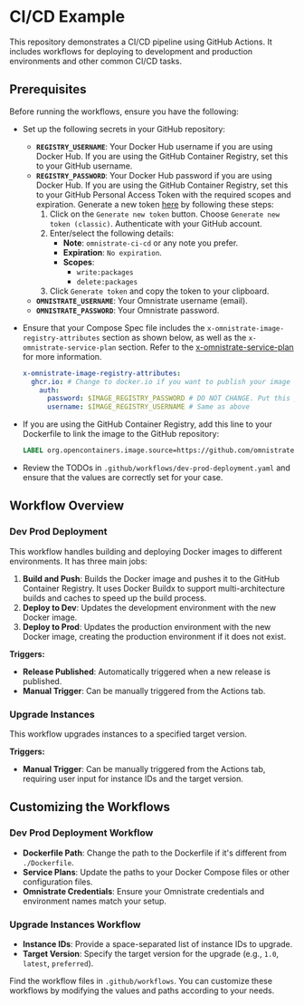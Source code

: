 # CI/CD Example

This repository demonstrates a CI/CD pipeline using GitHub Actions. It includes workflows for deploying to development and production environments and other common CI/CD tasks.

## Prerequisites

Before running the workflows, ensure you have the following:

- Set up the following secrets in your GitHub repository:
  - **`REGISTRY_USERNAME`**: Your Docker Hub username if you are using Docker Hub. If you are using the GitHub Container Registry, set this to your GitHub username.
  - **`REGISTRY_PASSWORD`**: Your Docker Hub password if you are using Docker Hub. If you are using the GitHub Container Registry, set this to your GitHub Personal Access Token with the required scopes and expiration. Generate a new token [here](https://github.com/settings/tokens) by following these steps:
      1. Click on the `Generate new token` button. Choose `Generate new token (classic)`. Authenticate with your GitHub account.
      2. Enter/select the following details:
          - **Note**: `omnistrate-ci-cd` or any note you prefer.
          - **Expiration**: `No expiration`.
          - **Scopes**:
              - `write:packages`
              - `delete:packages`
      3. Click `Generate token` and copy the token to your clipboard.
  - **`OMNISTRATE_USERNAME`**: Your Omnistrate username (email).
  - **`OMNISTRATE_PASSWORD`**: Your Omnistrate password.


- Ensure that your Compose Spec file includes the `x-omnistrate-image-registry-attributes` section as shown below, as well as the `x-omnistrate-service-plan` section. Refer to the [x-omnistrate-service-plan](https://docs.omnistrate.com/getting-started/compose-spec/#x-omnistrate-service-plan) for more information.
  ```yaml
  x-omnistrate-image-registry-attributes:
    ghcr.io: # Change to docker.io if you want to publish your image on docker.io
      auth:
        password: $IMAGE_REGISTRY_PASSWORD # DO NOT CHANGE. Put this placeholder exactly as it is. The workflow will replace it with the real value before building it into service.
        username: $IMAGE_REGISTRY_USERNAME # Same as above
  ```
  
- If you are using the GitHub Container Registry, add this line to your Dockerfile to link the image to the GitHub repository:
  ```Dockerfile
  LABEL org.opencontainers.image.source=https://github.com/omnistrate/ci-cd-example
  ```
  
- Review the TODOs in `.github/workflows/dev-prod-deployment.yaml` and ensure that the values are correctly set for your case.

## Workflow Overview

### Dev Prod Deployment

This workflow handles building and deploying Docker images to different environments. It has three main jobs:

1. **Build and Push**: Builds the Docker image and pushes it to the GitHub Container Registry. It uses Docker Buildx to support multi-architecture builds and caches to speed up the build process.
2. **Deploy to Dev**: Updates the development environment with the new Docker image.
3. **Deploy to Prod**: Updates the production environment with the new Docker image, creating the production environment if it does not exist.

**Triggers:**
- **Release Published**: Automatically triggered when a new release is published.
- **Manual Trigger**: Can be manually triggered from the Actions tab.

### Upgrade Instances

This workflow upgrades instances to a specified target version.

**Triggers:**
- **Manual Trigger**: Can be manually triggered from the Actions tab, requiring user input for instance IDs and the target version.

## Customizing the Workflows

### Dev Prod Deployment Workflow

- **Dockerfile Path**: Change the path to the Dockerfile if it's different from `./Dockerfile`.
- **Service Plans**: Update the paths to your Docker Compose files or other configuration files.
- **Omnistrate Credentials**: Ensure your Omnistrate credentials and environment names match your setup.

### Upgrade Instances Workflow

- **Instance IDs**: Provide a space-separated list of instance IDs to upgrade.
- **Target Version**: Specify the target version for the upgrade (e.g., `1.0`, `latest`, `preferred`).

Find the workflow files in `.github/workflows`. You can customize these workflows by modifying the values and paths according to your needs.
